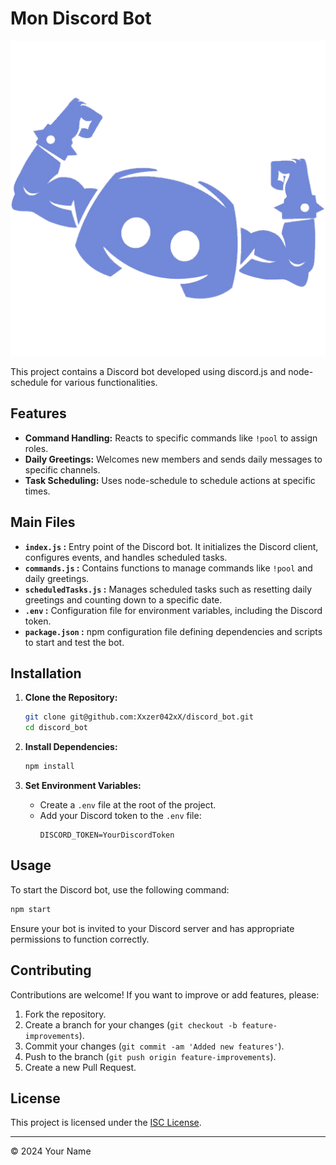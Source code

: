# Mon Discord Bot
<p align="center">
  <img src="images/discord.png" alt="discord_bot">
</p>

This project contains a Discord bot developed using discord.js and node-schedule for various functionalities.

## Features

- **Command Handling:** Reacts to specific commands like `!pool` to assign roles.
- **Daily Greetings:** Welcomes new members and sends daily messages to specific channels.
- **Task Scheduling:** Uses node-schedule to schedule actions at specific times.

## Main Files

- **`index.js` :** Entry point of the Discord bot. It initializes the Discord client, configures events, and handles scheduled tasks.
- **`commands.js` :** Contains functions to manage commands like `!pool` and daily greetings.
- **`scheduledTasks.js` :** Manages scheduled tasks such as resetting daily greetings and counting down to a specific date.
- **`.env` :** Configuration file for environment variables, including the Discord token.
- **`package.json` :** npm configuration file defining dependencies and scripts to start and test the bot.

## Installation

1. **Clone the Repository:**
   ```bash
   git clone git@github.com:Xxzer042xX/discord_bot.git
   cd discord_bot
   ```

2. **Install Dependencies:**
   ```bash
   npm install
   ```

3. **Set Environment Variables:**
   - Create a `.env` file at the root of the project.
   - Add your Discord token to the `.env` file:
     ```
     DISCORD_TOKEN=YourDiscordToken
     ```

## Usage

To start the Discord bot, use the following command:
```bash
npm start
```

Ensure your bot is invited to your Discord server and has appropriate permissions to function correctly.

## Contributing

Contributions are welcome! If you want to improve or add features, please:

1. Fork the repository.
2. Create a branch for your changes (`git checkout -b feature-improvements`).
3. Commit your changes (`git commit -am 'Added new features'`).
4. Push to the branch (`git push origin feature-improvements`).
5. Create a new Pull Request.

## License

This project is licensed under the [ISC License](https://opensource.org/licenses/ISC).

---

© 2024 Your Name

